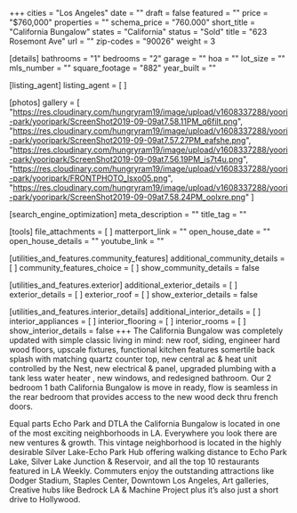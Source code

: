 +++
cities = "Los Angeles"
date = ""
draft = false
featured = ""
price = "$760,000"
properties = ""
schema_price = "760.000"
short_title = "California Bungalow"
states = "California"
status = "Sold"
title = "623 Rosemont Ave"
url = ""
zip-codes = "90026"
weight = 3

[details]
bathrooms = "1"
bedrooms = "2"
garage = ""
hoa = ""
lot_size = ""
mls_number = ""
square_footage = "882"
year_built = ""

[listing_agent]
listing_agent = [ ]

[photos]
gallery = [
  "https://res.cloudinary.com/hungryram19/image/upload/v1608337288/yoori-park/yooripark/ScreenShot2019-09-09at7.58.11PM_q6filt.png",
  "https://res.cloudinary.com/hungryram19/image/upload/v1608337288/yoori-park/yooripark/ScreenShot2019-09-09at7.57.27PM_eafshe.png",
  "https://res.cloudinary.com/hungryram19/image/upload/v1608337288/yoori-park/yooripark/ScreenShot2019-09-09at7.56.19PM_is7t4u.png",
  "https://res.cloudinary.com/hungryram19/image/upload/v1608337288/yoori-park/yooripark/FRONTPHOTO_lsxo05.png",
  "https://res.cloudinary.com/hungryram19/image/upload/v1608337288/yoori-park/yooripark/ScreenShot2019-09-09at7.58.24PM_oolxre.png"
]

[search_engine_optimization]
meta_description = ""
title_tag = ""

[tools]
file_attachments = [ ]
matterport_link = ""
open_house_date = ""
open_house_details = ""
youtube_link = ""

[utilities_and_features.community_features]
additional_community_details = [ ]
community_features_choice = [ ]
show_community_details = false

[utilities_and_features.exterior]
additional_exterior_details = [ ]
exterior_details = [ ]
exterior_roof = [ ]
show_exterior_details = false

[utilities_and_features.interior_details]
additional_interior_details = [ ]
interior_appliances = [ ]
interior_flooring = [ ]
interior_rooms = [ ]
show_interior_details = false
+++
The California Bungalow was completely updated with simple classic living in mind: new roof, siding, engineer hard wood floors, upscale fixtures, functional kitchen features somertile back splash with matching quartz counter top, new central ac & heat unit controlled by the Nest, new electrical & panel, upgraded plumbing with a tank less water heater , new windows, and redesigned bathroom. Our 2 bedroom 1 bath California Bungalow is move in ready, flow is seamless in the rear bedroom that provides access to the new wood deck thru french doors.

Equal parts Echo Park and DTLA the California Bungalow is located in one of the most exciting neighborhoods in LA. Everywhere you look there are new ventures & growth. This vintage neighborhood is located in the highly desirable Silver Lake-Echo Park Hub offering walking distance to Echo Park Lake, Silver Lake Junction & Reservoir, and all the top 10 restaurants featured in LA Weekly. Commuters enjoy the outstanding attractions like Dodger Stadium, Staples Center, Downtown Los Angeles, Art galleries, Creative hubs like Bedrock LA & Machine Project plus it’s also just a short drive to Hollywood.